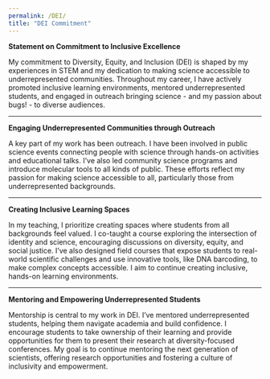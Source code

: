 ```yaml
---
permalink: /DEI/
title: "DEI Commitment"
---
```


**Statement on Commitment to Inclusive Excellence**

My commitment to Diversity, Equity, and Inclusion (DEI) is shaped by my experiences in STEM and my dedication to making science accessible to underrepresented communities. Throughout my career, I have actively promoted inclusive learning environments, mentored underrepresented students, and engaged in outreach bringing science - and my passion about bugs! - to diverse audiences.

---

**Engaging Underrepresented Communities through Outreach**

A key part of my work has been outreach. I have been involved in public science events connecting people with science through hands-on activities and educational talks. I’ve also led community science programs and introduce molecular tools to all kinds of public. These efforts reflect my passion for making science accessible to all, particularly those from underrepresented backgrounds.

---

**Creating Inclusive Learning Spaces**

In my teaching, I prioritize creating spaces where students from all backgrounds feel valued. I co-taught a course exploring the intersection of identity and science, encouraging discussions on diversity, equity, and social justice. I’ve also designed field courses that expose students to real-world scientific challenges and use innovative tools, like DNA barcoding, to make complex concepts accessible. I aim to continue creating inclusive, hands-on learning environments.

---

**Mentoring and Empowering Underrepresented Students**

Mentorship is central to my work in DEI. I’ve mentored underrepresented students, helping them navigate academia and build confidence. I encourage students to take ownership of their learning and provide opportunities for them to present their research at diversity-focused conferences. My goal is to continue mentoring the next generation of scientists, offering research opportunities and fostering a culture of inclusivity and empowerment.

